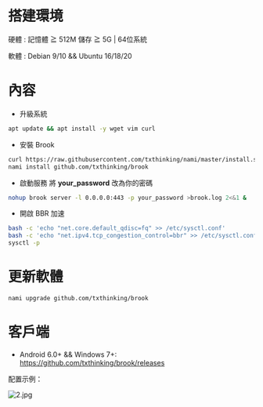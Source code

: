 # 搭建環境
硬體 : 記憶體 ≧ 512M 儲存 ≧ 5G | 64位系統			

軟體 : Debian 9/10 && Ubuntu 16/18/20
# 內容
- 升級系統
```bash
apt update && apt install -y wget vim curl
```
- 安裝 Brook
```bash
curl https://raw.githubusercontent.com/txthinking/nami/master/install.sh | bash && sleep 6 && exec -l $SHELL
nami install github.com/txthinking/brook
```
- 啟動服務
將 **your_password** 改為你的密碼		
```bash
nohup brook server -l 0.0.0.0:443 -p your_password >brook.log 2<&1 &
```
- 開啟 BBR 加速
```bash
bash -c 'echo "net.core.default_qdisc=fq" >> /etc/sysctl.conf'
bash -c 'echo "net.ipv4.tcp_congestion_control=bbr" >> /etc/sysctl.conf'
sysctl -p
```
# 更新軟體
```bash
nami upgrade github.com/txthinking/brook
```
# 客戶端
- Android 6.0+ && Windows 7+: https://github.com/txthinking/brook/releases

配置示例：		

![2.jpg](https://github.com/charlieethan/firewall-proxy/blob/master/photos/3.jpg)